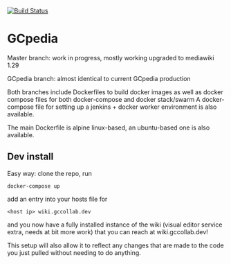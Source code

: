 [![Build Status](https://travis-ci.org/gctools-outilsgc/gcpedia.svg?branch=master)](https://travis-ci.org/gctools-outilsgc/gcpedia)

# GCpedia

Master branch: work in progress, mostly working upgraded to mediawiki 1.29

GCpedia branch: almost identical to current GCpedia production

Both branches include Dockerfiles to build docker images as well as docker compose files for both docker-compose and docker stack/swarm
A docker-compose file for setting up a jenkins + docker worker environment is also available.

The main Dockerfile is alpine linux-based, an ubuntu-based one is also available.

## Dev install
Easy way: 
clone the repo, 
run
```
docker-compose up
```
add an entry into your hosts file for
```
<host ip> wiki.gccollab.dev
```

and you now have a fully installed instance of the wiki (visual editor service extra, needs at bit more work) that you can reach at wiki.gccollab.dev! 

This setup will also allow it to reflect any changes that are made to the code you just pulled without needing to do anything.
